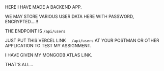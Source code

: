 HERE I HAVE MADE A BACKEND APP.

WE MAY STORE VARIOUS USER DATA HERE WITH PASSWORD, ENCRYPTED....!!

THE ENDPOINT IS ```/api/users```

JUST PUT THIS VERCEL LINK ```  /api/users``` AT YOUR POSTMAN OR OTHER APPLICATION TO TEST MY ASSIGNMENT.

I HAVE GIVEN MY MONGODB ATLAS LINK.

THAT'S ALL... 